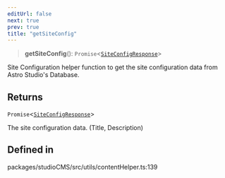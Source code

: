 ```yaml
---
editUrl: false
next: true
prev: true
title: "getSiteConfig"
---
```


> **getSiteConfig**(): `Promise`\<[`SiteConfigResponse`](/typedoc/studiocms-core/utils/contenthelper/type-aliases/siteconfigresponse/)\>

Site Configuration helper function to get the site configuration data from Astro Studio's Database.

## Returns

`Promise`\<[`SiteConfigResponse`](/typedoc/studiocms-core/utils/contenthelper/type-aliases/siteconfigresponse/)\>

The site configuration data. (Title, Description)

## Defined in

packages/studioCMS/src/utils/contentHelper.ts:139
